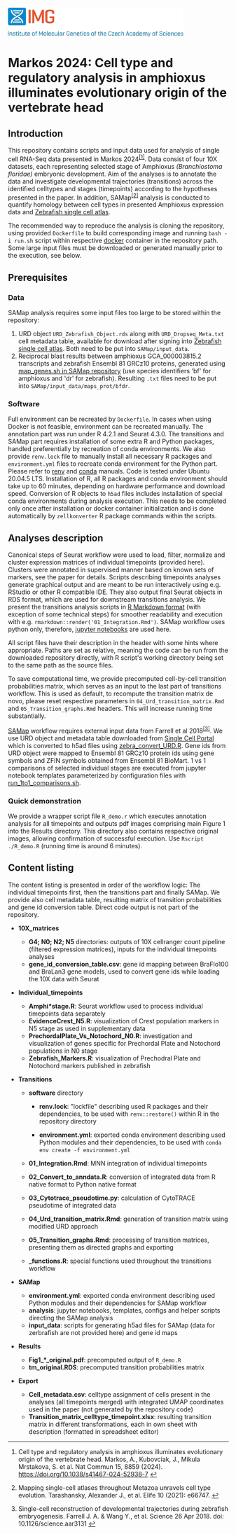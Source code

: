 ![IMGlogo](./imglogo-name-en-left-color-rgb.png)
# Markos 2024: Cell type and regulatory analysis in amphioxus illuminates evolutionary origin of the vertebrate head

## Introduction

This repository contains scripts and input data used for analysis of single cell RNA-Seq data presented in Markos 2024<sup>[\[1\]](#fn1)</sup>. Data consist of four 10X datasets, each representing selected stage of Amphioxus *(Branchiostoma floridae)* embryonic development. Aim of the analyses is to annotate the data and investigate developmental trajectories (transitions) across the identified celltypes and stages (timepoints) according to the hypotheses presented in the paper. In addition, SAMap<sup>[\[2\]](#fn2)</sup> analysis is conducted to quantify homology between cell types in presented Amphioxus expression data and [Zebrafish single cell atlas](https://singlecell.broadinstitute.org/single_cell/study/SCP162/single-cell-reconstruction-of-developmental-trajectories-during-zebrafish-embryogenesis).

The recommended way to reproduce the analysis is cloning the repository, using provided `Dockerfile` to build corresponding image and running `bash -i run.sh` script within respective [docker](https://www.docker.com/get-started/) container in the repository path. Some large input files must be downloaded or generated manually prior to the execution, see below.

## Prerequisites

### Data

SAMap analysis requires some input files too large to be stored within the repository:

1.  URD object `URD_Zebrafish_Object.rds` along with `URD_Dropseq_Meta.txt` cell metadata table, available for download after signing into [Zebrafish single cell atlas](https://singlecell.broadinstitute.org/single_cell/study/SCP162/single-cell-reconstruction-of-developmental-trajectories-during-zebrafish-embryogenesis). Both need to be put into `SAMap/input_data`.
2.  Reciprocal blast results between amphioxus GCA_000003815.2 transcripts and zebrafish Ensembl 81 GRCz10 proteins, generated using [map_genes.sh in SAMap repository](https://github.com/atarashansky/SAMap/blob/main/map_genes.sh) (use species identifiers 'bf' for amphioxus and 'dr' for zebrafish). Resulting `.txt` files need to be put into `SAMap/input_data/maps_prot/bfdr`.

### Software

Full environment can be recreated by `Dockerfile`. In cases when using Docker is not feasible, environment can be recreated manually. The annotation part was run under R 4.2.1 and Seurat 4.3.0. The transitions and SAMap part requires installation of some extra R and Python packages, handled preferentially by recreation of conda environments. We also provide `renv.lock` file to manually install all necessary R packages and `environment.yml` files to recreate conda environment for the Python part. Please refer to [renv](https://rstudio.github.io/renv/reference/restore.html) and [conda](https://conda.io/projects/conda/en/latest/user-guide/tasks/manage-environments.html#create-env-from-file) manuals. Code is tested under Ubuntu 20.04.5 LTS. Installation of R, all R packages and conda environment should take up to 60 minutes, depending on hardware performance and download speed. Conversion of R objects to `h5ad` files includes installation of special conda environments during analysis execution. This needs to be completed only once after installation or docker container initialization and is done automatically by `zellkonverter` R package commands within the scripts.

## Analyses description

Canonical steps of Seurat workflow were used to load, filter, normalize and cluster expression matrices of individual timepoints (provided here). Clusters were annotated in supervised manner based on known sets of markers, see the paper for details. Scripts describing timepoints analyses generate graphical output and are meant to be run interactively using e.g. RStudio or other R compatible IDE. They also output final Seurat objects in RDS format, which are used for downstream transitions analysis. We present the transitions analysis scripts in [R Markdown format](https://bookdown.org/yihui/rmarkdown/basics.html) (with exception of some technical steps) for smoother readability and execution with e.g. `rmarkdown::render('01_Integration.Rmd')`. SAMap workflow uses python only, therefore, [jupyter notebooks](https://jupyter.org/) are used here.

All script files have their description in the header with some hints where appropriate. Paths are set as relative, meaning the code can be run from the downloaded repository directly, with R script's working directory being set to the same path as the source files.

To save computational time, we provide precomputed cell-by-cell transition probabilities matrix, which serves as an input to the last part of transitions workflow. This is used as default, to recompute the transition matrix de novo, please reset respective parameters in `04_Urd_transition_matrix.Rmd` and `05_Transition_graphs.Rmd` headers. This will increase running time substantially.

[SAMap](https://github.com/atarashansky/SAMap) workflow requires external input data from Farrell et al 2018<sup>[\[3\]](#fn3)</sup>. We use URD object and metadata table downloaded from [Single Cell Portal](https://singlecell.broadinstitute.org/single_cell/study/SCP162/single-cell-reconstruction-of-developmental-trajectories-during-zebrafish-embryogenesis) which is converted to h5ad files using [zebra_convert_URD.R](https://github.com/jakubovciak/Vertebrate_Head/blob/main/SAMap/input_data/zebra_convert_URD.R). Gene ids from URD object were mapped to Ensembl 81 GRCz10 protein ids using gene symbols and ZFIN symbols obtained from Ensembl 81 BioMart. 1 vs 1 comparisons of selected individual stages are executed from jupyter notebook templates parameterized by configuration files with [run_1to1_comparisons.sh](https://github.com/jakubovciak/Vertebrate_Head/blob/main/SAMap/analysis/run_1to1_comparisons.sh).

### Quick demonstration

We provide a wrapper script file `R_demo.r` which executes annotation analysis for all timepoints and outputs pdf images comprising main Figure 1 into the Results directory. This directory also contains respective original images, allowing confirmation of successful execution. Use `Rscript ./R_demo.R` (running time is around 6 minutes).

## Content listing

The content listing is presented in order of the workflow logic: The individual timepoints first, then the transitions part and finally SAMap. We provide also cell metadata table, resulting matrix of transition probabilities and gene id conversion table. Direct code output is not part of the repository.

- **10X_matrices**
    
    - **G4; N0; N2; N5** directories: outputs of 10X cellranger count pipeline (filtered expression matrices), inputs for the individual timepoints analyses
    - **gene_id_conversion_table.csv**: gene id mapping between BraFlo100 and BraLan3 gene models, used to convert gene ids while loading the 10X data with Seurat
- **Individual_timepoints**
    
    - **Amphi\*stage.R**: Seurat workflow used to process individual timepoints data separately
    - **EvidenceCrest_N5.R**: visualization of Crest population markers in N5 stage as used in supplementary data
    - **PrechordalPlate_Vs_Notochord_N0.R**: investigation and visualization of genes specific for Prechordal Plate and Notochord populations in N0 stage
    - **Zebrafish_Markers.R**: visualization of Prechodral Plate and Notochord markers published in zebrafish
- **Transitions**
    
    - **software** directory
        
        - **renv.lock**: "lockfile" describing used R packages and their dependencies, to be used with `renv::restore()` within R in the repository directory
            
        - **environment.yml**: exported conda environment describing used Python modules and their dependencies, to be used with `conda env create -f environment.yml`
            
    - **01_Integration.Rmd**: MNN integration of individual timepoints
        
    - **02_Convert_to_anndata.R**: conversion of integrated data from R native format to Python native format
        
    - **03_Cytotrace_pseudotime.py**: calculation of CytoTRACE pseudotime of integrated data
        
    - **04_Urd_transition_matrix.Rmd**: generation of transition matrix using modified URD approach
        
    - **05_Transition_graphs.Rmd**: processing of transition matrices, presenting them as directed graphs and exporting
        
    - **\_functions.R**: special functions used throughout the transitions workflow
        
- **SAMap**
    
    - **environment.yml**: exported conda environment describing used Python modules and their dependencies for SAMap workflow
    - **analysis**: jupyter notebooks, templates, configs and helper scripts directing the SAMap analysis
    - **input_data**: scripts for generating h5ad files for SAMap (data for zerbrafish are not provided here) and gene id maps
- **Results**
    
    - **Fig1_\*\_original.pdf**: precomputed output of `R_demo.R`
    - **tm_original.RDS**: precomputed transition probabilities matrix
- **Export**
    
    - **Cell_metadata.csv**: celltype assignment of cells present in the analyses (all timepoints merged) with integrated UMAP coordinates used in the paper (not generated by the repository code)
    - **Transition_matrix_celltype_timepoint.xlsx**: resulting transition matrix in different transformations, each in own sheet with description (formatted in spreadsheet editor)

* * *

1.  Cell type and regulatory analysis in amphioxus illuminates evolutionary origin of the vertebrate head. Markos, A., Kubovciak, J., Mikula Mrstakova, S. et al.  Nat Commun 15, 8859 (2024). https://doi.org/10.1038/s41467-024-52938-7 [↩︎](#fnref1)
    
2.  Mapping single-cell atlases throughout Metazoa unravels cell type evolution. Tarashansky, Alexander J., et al. Elife 10 (2021): e66747. [↩︎](#fnref2)
    
3.  Single-cell reconstruction of developmental trajectories during zebrafish embryogenesis. Farrell J. A. & Wang Y., et al. Science 26 Apr 2018. doi: 10.1126/science.aar3131 [↩︎](#fnref3)
